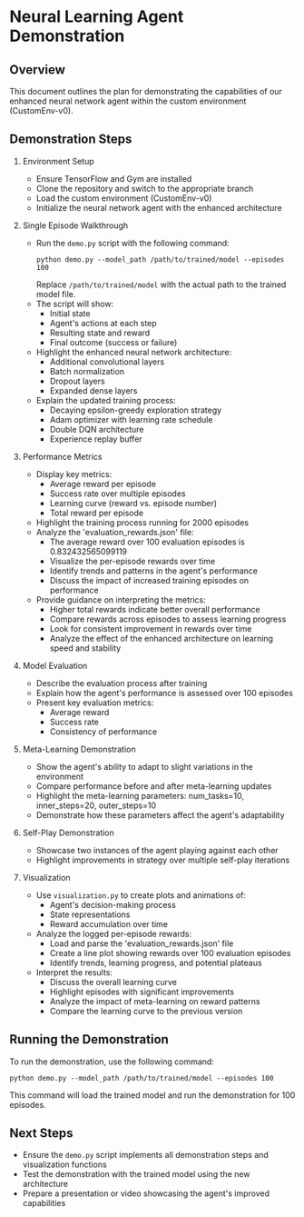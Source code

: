 # Neural Learning Agent Demonstration

## Overview
This document outlines the plan for demonstrating the capabilities of our enhanced neural network agent within the custom environment (CustomEnv-v0).

## Demonstration Steps

1. Environment Setup
   - Ensure TensorFlow and Gym are installed
   - Clone the repository and switch to the appropriate branch
   - Load the custom environment (CustomEnv-v0)
   - Initialize the neural network agent with the enhanced architecture

2. Single Episode Walkthrough
   - Run the `demo.py` script with the following command:
     ```
     python demo.py --model_path /path/to/trained/model --episodes 100
     ```
     Replace `/path/to/trained/model` with the actual path to the trained model file.
   - The script will show:
     - Initial state
     - Agent's actions at each step
     - Resulting state and reward
     - Final outcome (success or failure)
   - Highlight the enhanced neural network architecture:
     - Additional convolutional layers
     - Batch normalization
     - Dropout layers
     - Expanded dense layers
   - Explain the updated training process:
     - Decaying epsilon-greedy exploration strategy
     - Adam optimizer with learning rate schedule
     - Double DQN architecture
     - Experience replay buffer

3. Performance Metrics
   - Display key metrics:
     - Average reward per episode
     - Success rate over multiple episodes
     - Learning curve (reward vs. episode number)
     - Total reward per episode
   - Highlight the training process running for 2000 episodes
   - Analyze the 'evaluation_rewards.json' file:
     - The average reward over 100 evaluation episodes is 0.832432565099119
     - Visualize the per-episode rewards over time
     - Identify trends and patterns in the agent's performance
     - Discuss the impact of increased training episodes on performance
   - Provide guidance on interpreting the metrics:
     - Higher total rewards indicate better overall performance
     - Compare rewards across episodes to assess learning progress
     - Look for consistent improvement in rewards over time
     - Analyze the effect of the enhanced architecture on learning speed and stability

4. Model Evaluation
   - Describe the evaluation process after training
   - Explain how the agent's performance is assessed over 100 episodes
   - Present key evaluation metrics:
     - Average reward
     - Success rate
     - Consistency of performance

5. Meta-Learning Demonstration
   - Show the agent's ability to adapt to slight variations in the environment
   - Compare performance before and after meta-learning updates
   - Highlight the meta-learning parameters: num_tasks=10, inner_steps=20, outer_steps=10
   - Demonstrate how these parameters affect the agent's adaptability

6. Self-Play Demonstration
   - Showcase two instances of the agent playing against each other
   - Highlight improvements in strategy over multiple self-play iterations

7. Visualization
   - Use `visualization.py` to create plots and animations of:
     - Agent's decision-making process
     - State representations
     - Reward accumulation over time
   - Analyze the logged per-episode rewards:
     - Load and parse the 'evaluation_rewards.json' file
     - Create a line plot showing rewards over 100 evaluation episodes
     - Identify trends, learning progress, and potential plateaus
   - Interpret the results:
     - Discuss the overall learning curve
     - Highlight episodes with significant improvements
     - Analyze the impact of meta-learning on reward patterns
     - Compare the learning curve to the previous version

## Running the Demonstration

To run the demonstration, use the following command:

```
python demo.py --model_path /path/to/trained/model --episodes 100
```

This command will load the trained model and run the demonstration for 100 episodes.

## Next Steps

- Ensure the `demo.py` script implements all demonstration steps and visualization functions
- Test the demonstration with the trained model using the new architecture
- Prepare a presentation or video showcasing the agent's improved capabilities